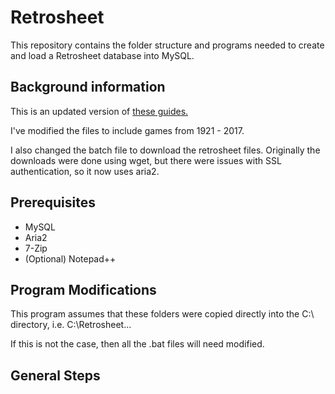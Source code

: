 # Retrosheet
This repository contains the folder structure and programs needed to create and load a Retrosheet database into MySQL.

## Background information

This is an updated version of [these guides.](https://www.fangraphs.com/techgraphs/building-a-retrosheet-database-for-the-2016-season-part-1/)

I've modified the files to include games from 1921 - 2017.

I also changed the batch file to download the retrosheet files. Originally the downloads were done using wget, but there were issues with SSL authentication, so it now uses aria2.

## Prerequisites
* MySQL
* Aria2
* 7-Zip
* (Optional) Notepad++

## Program Modifications
This program assumes that these folders were copied directly into the C:\ directory, i.e. C:\Retrosheet\...

If this is not the case, then all the .bat files will need modified.

## General Steps


